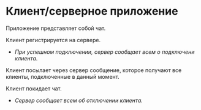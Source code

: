 # Клиент/серверное приложение
Приложение представляет собой чат.

Клиент регистрируется на сервере. 
  * _При успешном подключении, сервер сообщает всем о подключени клиента._

Клиент посылает через сервер сообщение, которое получают все клиенты, подключенные в данный момент.  

Клиент покидает чат.
  * _Сервер сообщает всем об отключении клиента._

